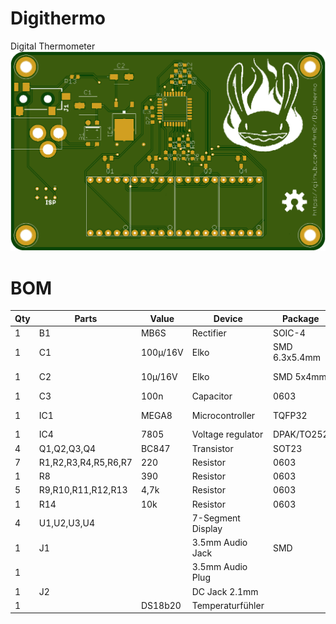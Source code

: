# Digithermo
Digital Thermometer
![PCB Front](/images/pcb_front.png)

# BOM

Qty | Parts              | Value    | Device          | Package      | Description      |Vendor       |
----|--------------------|----------|-----------------|--------------|------------------|-------------|
1   |B1                  |MB6S      |Rectifier        |SOIC-4        |Bridge Rectifier  |[AliExpress](https://www.aliexpress.com/item/-/32838702658.html?spm=a2g0s.8937460.0.0.4f812e0eONVXqt)
1   |C1                  |100µ/16V  |Elko             |SMD 6.3x5.4mm |e.g. EEEFT1C101AR |[AliExpress](https://www.aliexpress.com/item/-/32911815415.html?spm=a2g0s.8937460.0.0.4f812e0eONVXqt)
1   |C2                  |10µ/16V   |Elko             |SMD 5x4mm     |e.g. EEEFK1C100AR |[AliExpress](https://www.aliexpress.com/item/Free-shiping-20pcs-16V-10UF-SMD-4x5mm-chip-Aluminum-Electrolytic-Capacitor/1342839445.html?spm=a2g0s.8937460.0.0.4f812e0eONVXqt)
1   |C3                  |100n      |Capacitor        |0603          |
1   |IC1                 |MEGA8     |Microcontroller  |TQFP32        |Atmel ATmega8A-AU|[AliExpress](https://www.aliexpress.com/item/-/32883046023.html?spm=a2g0s.8937460.0.0.4f812e0eONVXqt)
1   |IC4                 |7805      |Voltage regulator|DPAK/TO252    |L78M05CDT        |[AliExpress](https://www.aliexpress.com/item/20pcs-lot-New-78M05-TO252-7805-750mA-L78M05CDT-Three-terminal-voltage-regulator-tube/32818562902.html?spm=a2g0s.8937460.0.0.4f812e0eONVXqt)
4   |Q1,Q2,Q3,Q4         |BC847     |Transistor       |SOT23         |NPN Transistor   |[AliExpress](https://www.aliexpress.com/item/100pcs-BC847C-BC847-SOT-23-NPN-smd-transistor/32364894157.html?spm=a2g0s.8937460.0.0.4f812e0eONVXqt)
7   |R1,R2,R3,R4,R5,R6,R7|220       |Resistor         |0603          |
1   |R8                  |390       |Resistor         |0603          |
5   |R9,R10,R11,R12,R13  |4,7k      |Resistor         |0603          |
1   |R14                 |10k       |Resistor         |0603          |
4   |U1,U2,U3,U4         |          |7-Segment Display|              |0,56", Common Cathode|[AliExpress](https://www.aliexpress.com/item/-/32876326696.html?spm=a2g0s.8937460.0.0.4f812e0eONVXqt)
1   |J1                  |          |3.5mm Audio Jack |SMD           |e.g. PJ-328          |[AliExpress](https://www.aliexpress.com/item/10PCS-3-5mm-Female-Audio-Connector-5-Pin-SMT-SMD-Headphone-Jack-Socket-PJ-328/32828776775.html?spm=a2g0s.8937460.0.0.4f812e0eONVXqt)
1   |                    |          |3.5mm Audio Plug |              |                     |[AliExpress](https://de.aliexpress.com/item/10Pcs-lot-Plastic-metal-3-5mm-Male-Plug-Jack-Adapter-dual-channel-Audio-Connector-Male-Jack/32890263251.html?spm=a2g0s.9042311.0.0.542c4c4dyi8zH7)
1   |J2                  |          |DC Jack 2.1mm    |              |                     |[AliExpress](https://www.aliexpress.com/item/-/32902679494.html?spm=a2g0s.8937460.0.0.4f812e0eONVXqt)
1   |                    |DS18b20   |Temperaturfühler |              |                     |[AliExpress](https://www.aliexpress.com/item/Stainless-steel-package-Waterproof-DS18b20-temperature-probe-temperature-sensor-18B20-For-Arduino/32236998050.html?spm=a2g0s.8937460.0.0.4f812e0eONVXqt)
